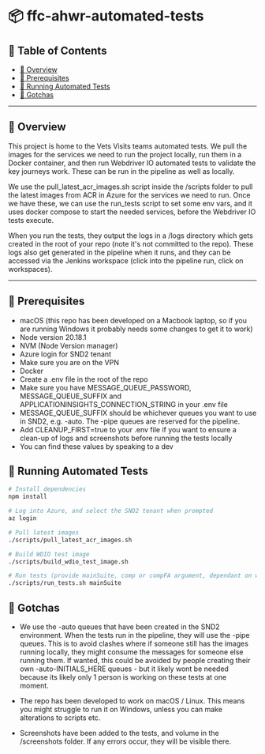 # 📦 ffc-ahwr-automated-tests

## 📝 Table of Contents

- [📖 Overview](#-overview)
- [🚀 Prerequisites](#️-prerequisites)
- [🧪 Running Automated Tests](#-running-automated-tests)
- [🙈 Gotchas](#-gotchas)

---

## 📖 Overview

This project is home to the Vets Visits teams automated tests. We pull the images for the services we need to run the project locally,
run them in a Docker container, and then run Webdriver IO automated tests to validate the key journeys work. These can be run in the pipeline
as well as locally.

We use the pull_latest_acr_images.sh script inside the /scripts folder to pull the latest images from ACR in Azure for the services we need to run. Once we have these,
we can use the run_tests script to set some env vars, and it uses docker compose to start the needed services, before the Webdriver IO tests execute.

When you run the tests, they output the logs in a /logs directory which gets created in the root of your repo (note it's not committed to the repo). These
logs also get generated in the pipeline when it runs, and they can be accessed via the Jenkins workspace (click into the pipeline run, click on workspaces).

---

## 🚀 Prerequisites

- macOS (this repo has been developed on a Macbook laptop, so if you are running Windows it probably needs some changes to get it to work)
- Node version 20.18.1
- NVM (Node Version manager)
- Azure login for SND2 tenant
- Make sure you are on the VPN
- Docker
- Create a .env file in the root of the repo
- Make sure you have MESSAGE_QUEUE_PASSWORD, MESSAGE_QUEUE_SUFFIX and APPLICATIONINSIGHTS_CONNECTION_STRING in your .env file
- MESSAGE_QUEUE_SUFFIX should be whichever queues you want to use in SND2, e.g. -auto. The -pipe queues are reserved for the pipeline.
- Add CLEANUP_FIRST=true to your .env file if you want to ensure a clean-up of logs and screenshots before running the tests locally
- You can find these values by speaking to a dev

## 🧪 Running Automated Tests

```bash
# Install dependencies
npm install

# Log into Azure, and select the SND2 tenant when prompted
az login

# Pull latest images
./scripts/pull_latest_acr_images.sh

# Build WDIO test image
./scripts/build_wdio_test_image.sh

# Run tests (provide mainSuite, comp or compFA argument, dependant on which test suite you want to run from wdio.conf.js)
./scripts/run_tests.sh mainSuite

```

## 🙈 Gotchas

- We use the -auto queues that have been created in the SND2 environment. When the tests run in the pipeline, they will use the -pipe queues. This
  is to avoid clashes where if someone still has the images running locally, they might consume the messages for someone else running them. If wanted,
  this could be avoided by people creating their own -auto-INITIALS_HERE queues - but it likely wont be needed because its likely only 1 person is
  working on these tests at one moment.

- The repo has been developed to work on macOS / Linux. This means you might struggle to run it on Windows, unless you can make alterations to scripts etc.

- Screenshots have been added to the tests, and volume in the /screenshots folder. If any errors occur, they will be visible there.
